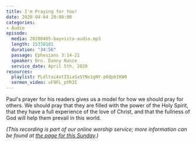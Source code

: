 ```yaml
---
title: I'm Praying for You!
date: 2020-04-04 20:00:00
categories:
- Audio
episode:
  media: 20200405-bayvista-audio.mp3
  length: 15338181
  duration: "34:56"
  passage: Ephesians 3:14-21
  speaker: Bro. Danny Nance
  service_date: April 5th, 2020
resources:
  playlist: PLdltai4xtI5iaSxSYNv1gNY-p6QpbIKW0
  sermon_video: vF9FL_pYR3I
---
```

Paul's prayer for his readers gives us a model for how we should pray for others. We should pray that they are filled with the power of the Holy Spirit, that they have a full experience of the love of Christ, and that the fullness of God will help them prevail in this world.

_(This recording is part of our online worship service; more information can be found at [the page for this Sunday](https://www.bayvista.org/covid-19/april-5-2020/).)_